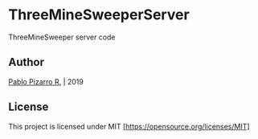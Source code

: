 # ThreeMineSweeperServer

ThreeMineSweeper server code

## Author

[Pablo Pizarro R.](https://ppizarror.com) | 2019

## License

This project is licensed under MIT [https://opensource.org/licenses/MIT]